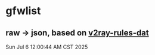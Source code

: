 # gfwlist
## raw -> json, based on [v2ray-rules-dat](https://github.com/Loyalsoldier/v2ray-rules-dat)
Sun Jul  6 12:00:44 AM CST 2025

